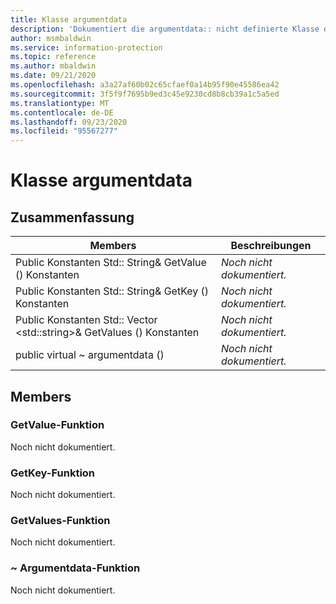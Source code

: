 ```yaml
---
title: Klasse argumentdata
description: 'Dokumentiert die argumentdata:: nicht definierte Klasse des Microsoft Information Protection (MIP) SDK.'
author: msmbaldwin
ms.service: information-protection
ms.topic: reference
ms.author: mbaldwin
ms.date: 09/21/2020
ms.openlocfilehash: a3a27af60b02c65cfaef0a14b95f90e45586ea42
ms.sourcegitcommit: 3f5f9f7695b9ed3c45e9230cd8b8cb39a1c5a5ed
ms.translationtype: MT
ms.contentlocale: de-DE
ms.lasthandoff: 09/23/2020
ms.locfileid: "95567277"
---
```

# <a name="class-argumentdata"></a>Klasse argumentdata 
  
## <a name="summary"></a>Zusammenfassung
 Members                        | Beschreibungen                                
--------------------------------|---------------------------------------------
Public Konstanten Std:: String& GetValue () Konstanten  | _Noch nicht dokumentiert._
Public Konstanten Std:: String& GetKey () Konstanten  | _Noch nicht dokumentiert._
Public Konstanten Std:: Vector \<std::string\>& GetValues () Konstanten  | _Noch nicht dokumentiert._
public virtual ~ argumentdata ()  | _Noch nicht dokumentiert._
  
## <a name="members"></a>Members
  
### <a name="getvalue-function"></a>GetValue-Funktion
Noch nicht dokumentiert.

  
### <a name="getkey-function"></a>GetKey-Funktion
Noch nicht dokumentiert.

  
### <a name="getvalues-function"></a>GetValues-Funktion
Noch nicht dokumentiert.

  
### <a name="argumentdata-function"></a>~ Argumentdata-Funktion
Noch nicht dokumentiert.
